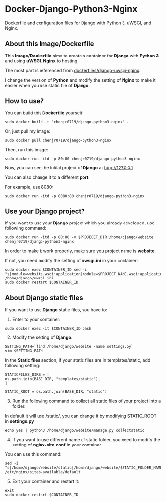 # Docker-Django-Python3-Nginx

Dockerfile and configuration files for Django with Python 3, uWSGI, and Nginx.


## About this Image/Dockerfile

This **Image/Dockerfile** aims to create a container for **Django** with **Python 3** and using **uWSGI**, **Nginx** to hosting.

The most part is referenced from [dockerfiles/django-uwsgi-nginx](https://github.com/dockerfiles/django-uwsgi-nginx).

I change the version of **Python** and modify the setting of **Nginx** to make it easier when you use static file of **Django**.


## How to use?

You can build this **Dockerfile** yourself:

```
sudo docker build -t "chenjr0719/django-python3-nginx" .
```

Or, just pull my image:

```
sudo docker pull chenjr0719/django-python3-nginx
```

Then, run this image:

```
sudo docker run -itd -p 80:80 chenjr0719/django-python3-nginx
```

Now, you can see the initial project of **Django** at http://127.0.0.1

You can also change it to a different **port**.

For example, use 8080:

```
sudo docker run -itd -p 8080:80 chenjr0719/django-python3-nginx
```


## Use your Django project?

If you want to use your **Django** project which you already developed, use following command:

```
sudo docker run -itd -p 80:80 -v $PROJECET_DIR:/home/django/website chenjr0719/django-python3-nginx
```

In order to make it work properly, make sure you project name is **website**.

If not, you need modify the setting of **uwsgi.ini** in your container:

```
sudo docker exec $CONTAINER_ID sed -i "s|module=website.wsgi:application|module=$PROJECT_NAME.wsgi:application|g" /home/django/uwsgi.ini
sudo docker restart $CONTAINER_ID
```


## About Django static files

If you want to use **Django** static files, you have to:

1. Enter to your container:

  ```
  sudo docker exec -it $CONTAINER_ID bash
  ```

2. Modify the setting of **Django**.

  ```
  SETTING_PATH=`find /home/django/website -name settings.py`
  vim $SETTING_PATH
  ```

  In the **Static files** section, if your static files are in templates/static, add following setting:

  ```
  STATICFILES_DIRS = [
  os.path.join(BASE_DIR, "templates/static"),
  ]

  STATIC_ROOT = os.path.join(BASE_DIR, "static")
  ```

3. Run the following command to collect all static files of your project into a folder.

  In default it will use /static/, you can change it by modifying STATIC_ROOT in **settings.py**

  ```
  echo yes | python3 /home/django/website/manage.py collectstatic
  ```

4. If you want to use different name of static folder, you need to modify the setting of **nginx-site.conf** in your container.

  You can use this command:

  ```
  sed -i "s|/home/django/website/static|/home/django/website/$STATIC_FOLDER_NAME|g" /etc/nginx/sites-available/default
  ```

5. Exit your container and restart it:

  ```
  exit
  sudo docker restart $CONTAINER_ID
  ```
